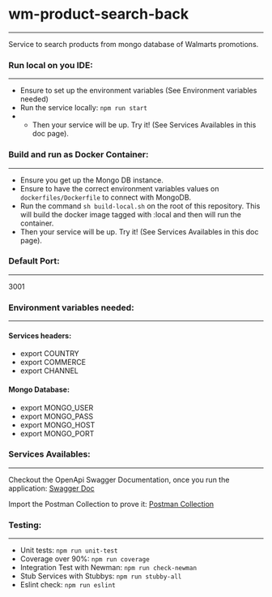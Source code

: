 # wm-product-search-back
---------------------
Service to search products from mongo database of Walmarts promotions.

### Run local on you IDE:
---------------------
* Ensure to set up the environment variables (See Environment variables needed)
* Run the service locally: ``` npm run start ```
* * Then your service will be up. Try it! (See Services Availables in this doc page).

### Build and run as Docker Container:
---------------------
* Ensure you get up the Mongo DB instance.
* Ensure to have the correct environment variables values on ``` dockerfiles/Dockerfile ``` to connect with MongoDB.
* Run the command ``` sh build-local.sh ``` on the root of this repository. This will build the docker image tagged with :local and then will run the container.
* Then your service will be up. Try it! (See Services Availables in this doc page).

### Default Port:
---------------------
3001

### Environment variables needed:
---------------------
#### Services headers:
* export COUNTRY
* export COMMERCE
* export CHANNEL

#### Mongo Database:
* export MONGO_USER
* export MONGO_PASS
* export MONGO_HOST
* export MONGO_PORT

### Services Availables:
---------------------
Checkout the OpenApi Swagger Documentation, once you run the application:
[Swagger Doc](http://localhost:3001/products/api-docs/)

Import the Postman Collection to prove it:
[Postman Collection](https://www.getpostman.com/collections/7e76c413f152e5d4ec33)

### Testing:
---------------------
* Unit tests: ``` npm run unit-test ```
* Coverage over 90%: ``` npm run coverage ```
* Integration Test with Newman: ``` npm run check-newman ```
* Stub Services with Stubbys: ``` npm run stubby-all ```
* Eslint check: ``` npm run eslint ```
